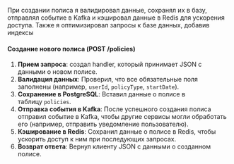 

При создании полиса я валидировал данные, сохранял их в базу, отправлял событие в Kafka и кэшировал данные в Redis для ускорения доступа. Также я оптимизировал запросы к базе данных, добавив индексы


#### **Создание нового полиса (POST /policies)**
1. **Прием запроса**: создал handler, который принимает JSON с данными о новом полисе.
2. **Валидация данных**: Проверил, что все обязательные поля заполнены (например, `userId`, `policyType`, `startDate`).
3. **Сохранение в PostgreSQL**: Вставил данные о полисе в таблицу `policies`.
4. **Отправка события в Kafka**: После успешного создания полиса отправил событие в Kafka, чтобы другие сервисы могли обработать его (например, отправить уведомление пользователю).
5. **Кэширование в Redis**: Сохранил данные о полисе в Redis, чтобы ускорить доступ к ним при последующих запросах.
6. **Возврат ответа**: Вернул клиенту JSON с данными о созданном полисе.